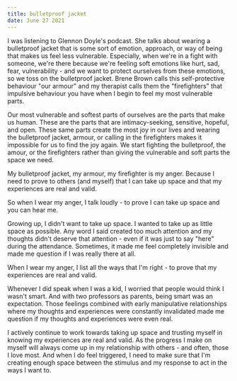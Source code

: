 ```yaml
---
title: bulletproof jacket
date: June 27 2021
---
```


I was listening to Glennon Doyle's podcast. She talks about wearing a bulletproof jacket that is some sort of emotion, approach, or way of being that makes us feel less vulnerable. Especially, when we're in a fight with someone, we're there because we're feeling soft emotions like hurt, sad, fear, vulnerability - and we want to protect ourselves from these emotions, so we toss on the bulletproof jacket. Brene Brown calls this self-protective behaviour "our armour" and my therapist calls them the "firefighters" that impulsive behaviour you have when I begin to feel my most vulnerable parts.

Our most vulnerable and softest parts of ourselves are the parts that make us human. These are the parts that are intimacy-seeking, sensitive, hopeful, and open. These same parts create the most joy in our lives and wearing the bulletproof jacket, armour, or calling in the firefighters makes it impossible for us to find the joy again. We start fighting the bulletproof, the amour, or the firefighters rather than giving the vulnerable and soft parts the space we need.

My bulletproof jacket, my armour, my firefighter is my anger. Because I need to prove to others (and myself) that I can take up space and that my experiences are real and valid.

So when I wear my anger, I talk loudly - to prove I can take up space and you can hear me. 

Growing up, I didn't want to take up space. I wanted to take up as little space as possible. Any word I said created too much attention and my thoughts didn't deserve that attention - even if it was just to say "here" during the attendance. Sometimes, it made me feel completely invisible and made me question if I was really there at all.

When I wear my anger, I list all the ways that I'm right - to prove that my experiences are real and valid.

Whenever I did speak when I was a kid, I worried that people would think I wasn't smart. And with two professors as parents, being smart was an expectation. Those feelings combined with early manipulative relationships where my thoughts and experiences were constantly invalidated made me question if my thoughts and experiences were even real. 

I actively continue to work towards taking up space and trusting myself in knowing my experiences are real and valid. As the progress I make on myself will always come up in my relationship with others - and often, those I love most. And when I do feel triggered, I need to make sure that I'm creating enough space between the stimulus and my response to act in the ways I want to.